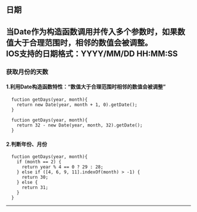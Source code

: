 
## 日期
当Date作为构造函数调用并传入多个参数时，如果数值大于合理范围时，相邻的数值会被调整。  
IOS支持的日期格式：YYYY/MM/DD HH:MM:SS   
----
### 获取月份的天数
#### 1.利用Date构造函数特性：“数值大于合理范围时相邻的数值会被调整”
```
  fuction getDays(year, month){
    return new Date(year, month + 1, 0).getDate();
  }

  fuction getDays(year, month){
    return 32 - new Date(year, month, 32).getDate();
  }
```
#### 2.判断年份、月份
```
  fuction getDays(year, month){
    if (month == 2) {
      return year % 4 == 0 ? 29 : 28;
    } else if ([4, 6, 9, 11].indexOf(month) > -1) {
      return 30;
    } else {
      return 31;
    }
  }
```
----